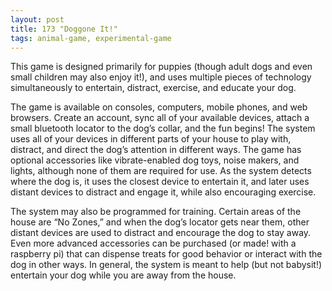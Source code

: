 ```yaml
---
layout: post
title: 173 "Doggone It!"
tags: animal-game, experimental-game
---
```

This game is designed primarily for puppies (though adult dogs and even small children may also enjoy it!), and uses multiple pieces of technology simultaneously to entertain, distract, exercise, and educate your dog.

The game is available on consoles, computers, mobile phones, and web browsers.  Create an account, sync all of your available devices, attach a small bluetooth locator to the dog’s collar, and the fun begins!  The system uses all of your devices in different parts of your house to play with, distract, and direct the dog’s attention in different ways.  The game has optional accessories like vibrate-enabled dog toys, noise makers, and lights, although none of them are required for use.  As the system detects where the dog is, it uses the closest device to entertain it, and later uses distant devices to distract and engage it, while also encouraging exercise. 

The system may also be programmed for training.  Certain areas of the house are “No Zones,” and when the dog’s locator gets near them, other distant devices are used to distract and encourage the dog to stay away.  Even more advanced accessories can be purchased (or made! with a raspberry pi) that can dispense treats for good behavior or interact with the dog in other ways.  In general, the system is meant to help (but not babysit!) entertain your dog while you are away from the house.